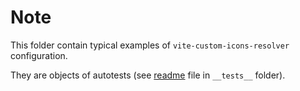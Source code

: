 # Note

This folder contain typical examples of `vite-custom-icons-resolver` configuration.

They are objects of autotests (see [readme](../../__tests__/readme.md) file in `__tests__` folder).
